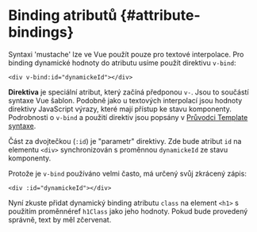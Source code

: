 # Binding atributů {#attribute-bindings}

Syntaxi 'mustache' lze ve Vue použít pouze pro textové interpolace. Pro binding dynamické hodnoty do atributu usíme použít direktivu  `v-bind`:

```vue-html
<div v-bind:id="dynamickeId"></div>
```

**Direktiva** je speciální atribut, který začíná předponou `v-`. Jsou to součástí syntaxe Vue šablon. Podobně jako u textových interpolací jsou hodnoty direktivy JavaScript výrazy, které mají přístup ke stavu komponenty. Podrobnosti o `v-bind` a použití direktiv jsou popsány v <a target="_blank" href="/guide/essentials/template-syntax.html">Průvodci Template syntaxe</a>.

Část za dvojtečkou (`:id`) je "parametr" direktivy. Zde bude atribut `id` na elementu `<div>` synchronizován s proměnnou  `dynamickeId` ze stavu komponenty.

Protože je `v-bind` používáno velmi často, má určený svůj zkrácený zápis:

```vue-html
<div :id="dynamickeId"></div>
```

Nyní zkuste přidat dynamický binding atributu `class` na element `<h1>` s použitím <span class="options-api">proměnné</span><span class="composition-api">ref</span> `h1Class` jako jeho hodnoty. Pokud bude provedený správně, text by měl zčervenat.
